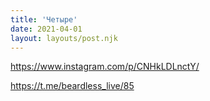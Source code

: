 ```yaml
---
title: 'Четыре'
date: 2021-04-01
layout: layouts/post.njk
---
```


https://www.instagram.com/p/CNHkLDLnctY/


https://t.me/beardless_live/85